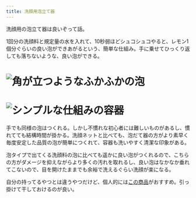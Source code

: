 ```yaml
---
title: 洗顔用泡立て器
---
```

洗顔用の泡立て器は良いぞって話。

1回分の洗顔料と規定量の水を入れて、10秒弱ほどシュコシュコやると、レモン1個分ぐらいの良い泡ができあがるという、簡単な仕組み。手に乗せてひっくり返しても落ちないような、良い泡ができる。

![](https://lh6.googleusercontent.com/TUp2Z8qSOwuBmGyteE9pvqFOuUu-fTdmzl71qKyPrTkKlTDcuPO0hIRmNdBa6laOoJoCHdNPYULlvJYzBaaVhjVRDzccbiS9tSVK2RgPuR3GbBtqYyTGQnuNkN18FKESVMui31pgFv2O4VWaFB9g0RZqPJKegjgCXREDKVWXMtNXsskq94QmsY2tEne2 "角が立つようなふかふかの泡")
===================================================================================================================================================================================================================================================

![](https://lh3.googleusercontent.com/9inGjdRcWBFoYFiLZd3lCwYNOdZY_oPHO-80itZWRB274sl8F3xNTdafsykXCLIgumULyMApIuD5720Fx4l2DOLoAfneFe2REcbOWmUzf3asqGV3vMlOIu90fiTXWd14cpm5H1D8nRr2T9d7iZnpYMZP9-jBxjqMD3ceYZNvz3KRiODJKLncWvRlLkbZ "シンプルな仕組みの容器")
=================================================================================================================================================================================================================================================

手でも同様の泡はつくれる。しかし不慣れな初心者には難しいものがあるし、慣れてても結構時間が掛かる。洗顔ネットと比べても、泡だて器の方がより素早く毎度安定した品質の泡が簡単につくれて、容器も洗いやすく清潔な印象がある。

泡タイプで出てくる洗顔料の泡に比べても遥かに良い泡がつくれるので、こちらの方がダメージを抑えながらより多くの汚れを取れるし、良い泡はなかなか垂れてこないので、目を開けたままでも余裕で洗えるぐらい洗顔が楽になる。

自分の持ってるやつとは違うやつだけど、個人的には[この商品](https://www.amazon.co.jp/dp/B09KMP9GDN)がおすすめ。引っ掛けて干しておけるのが良い。
